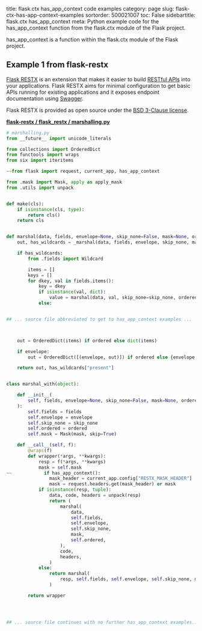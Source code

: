 title: flask.ctx has_app_context code examples
category: page
slug: flask-ctx-has-app-context-examples
sortorder: 500021007
toc: False
sidebartitle: flask.ctx has_app_context
meta: Python example code for the has_app_context function from the flask.ctx module of the Flask project.


has_app_context is a function within the flask.ctx module of the Flask project.


## Example 1 from flask-restx
[Flask RESTX](https://github.com/python-restx/flask-restx) is an
extension that makes it easier to build
[RESTful APIs](/application-programming-interfaces.html) into
your applications. Flask RESTX aims for minimal configuration to
get basic APIs running for existing applications and it exposes
endpoint documentation using [Swagger](https://swagger.io/).

Flask RESTX is provided as open source under the
[BSD  3-Clause license](https://github.com/python-restx/flask-restx/blob/master/LICENSE).

[**flask-restx / flask_restx / marshalling.py**](https://github.com/python-restx/flask-restx/blob/master/flask_restx/./marshalling.py)

```python
# marshalling.py
from __future__ import unicode_literals

from collections import OrderedDict
from functools import wraps
from six import iteritems

~~from flask import request, current_app, has_app_context

from .mask import Mask, apply as apply_mask
from .utils import unpack


def make(cls):
    if isinstance(cls, type):
        return cls()
    return cls


def marshal(data, fields, envelope=None, skip_none=False, mask=None, ordered=False):
    out, has_wildcards = _marshal(data, fields, envelope, skip_none, mask, ordered)

    if has_wildcards:
        from .fields import Wildcard

        items = []
        keys = []
        for dkey, val in fields.items():
            key = dkey
            if isinstance(val, dict):
                value = marshal(data, val, skip_none=skip_none, ordered=ordered)
            else:


## ... source file abbreviated to get to has_app_context examples ...



    out = OrderedDict(items) if ordered else dict(items)

    if envelope:
        out = OrderedDict([(envelope, out)]) if ordered else {envelope: out}

    return out, has_wildcards["present"]


class marshal_with(object):

    def __init__(
        self, fields, envelope=None, skip_none=False, mask=None, ordered=False
    ):
        self.fields = fields
        self.envelope = envelope
        self.skip_none = skip_none
        self.ordered = ordered
        self.mask = Mask(mask, skip=True)

    def __call__(self, f):
        @wraps(f)
        def wrapper(*args, **kwargs):
            resp = f(*args, **kwargs)
            mask = self.mask
~~            if has_app_context():
                mask_header = current_app.config["RESTX_MASK_HEADER"]
                mask = request.headers.get(mask_header) or mask
            if isinstance(resp, tuple):
                data, code, headers = unpack(resp)
                return (
                    marshal(
                        data,
                        self.fields,
                        self.envelope,
                        self.skip_none,
                        mask,
                        self.ordered,
                    ),
                    code,
                    headers,
                )
            else:
                return marshal(
                    resp, self.fields, self.envelope, self.skip_none, mask, self.ordered
                )

        return wrapper




## ... source file continues with no further has_app_context examples...

```

